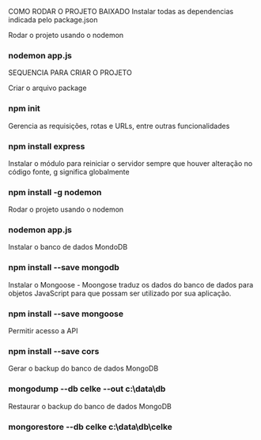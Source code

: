 COMO RODAR O PROJETO BAIXADO
Instalar todas as dependencias indicada pelo package.json

Rodar o projeto usando o nodemon
### nodemon app.js

SEQUENCIA PARA CRIAR O PROJETO

Criar o arquivo package
### npm init

Gerencia as requisições, rotas e URLs, entre outras funcionalidades
### npm install express

Instalar o módulo para reiniciar o servidor sempre que houver alteração no código fonte, g significa globalmente
### npm install -g nodemon

Rodar o projeto usando o nodemon
### nodemon app.js

Instalar o banco de dados MondoDB
### npm install --save mongodb


Instalar o Mongoose - Moongose traduz os dados do banco de dados para objetos JavaScript para que possam ser utilizado por sua aplicação.
### npm install --save mongoose

Permitir acesso a API
### npm install --save cors

Gerar o backup do banco de dados MongoDB
### mongodump --db celke --out c:\data\db

Restaurar o backup do banco de dados MongoDB
### mongorestore --db celke c:\data\db\celke
